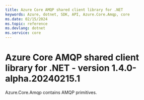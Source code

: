 ```yaml
---
title: Azure Core AMQP shared client library for .NET
keywords: Azure, dotnet, SDK, API, Azure.Core.Amqp, core
ms.date: 02/15/2024
ms.topic: reference
ms.devlang: dotnet
ms.service: core
---
```

# Azure Core AMQP shared client library for .NET - version 1.4.0-alpha.20240215.1 


Azure.Core.Amqp contains AMQP primitives. 

